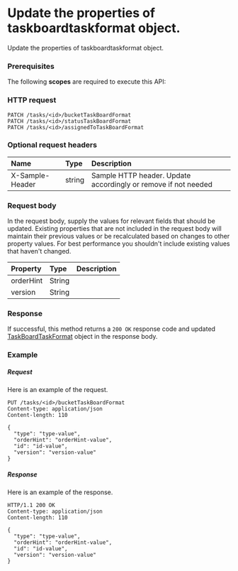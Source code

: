 # Update the properties of taskboardtaskformat object.

Update the properties of taskboardtaskformat object.
### Prerequisites
The following **scopes** are required to execute this API: 
### HTTP request
<!-- { "blockType": "ignored" } -->
```http
PATCH /tasks/<id>/bucketTaskBoardFormat
PATCH /tasks/<id>/statusTaskBoardFormat
PATCH /tasks/<id>/assignedToTaskBoardFormat
```
### Optional request headers
| Name       | Type | Description|
|:-----------|:------|:----------|
| X-Sample-Header  | string  | Sample HTTP header. Update accordingly or remove if not needed|

### Request body
In the request body, supply the values for relevant fields that should be updated. Existing properties that are not included in the request body will maintain their previous values or be recalculated based on changes to other property values. For best performance you shouldn't include existing values that haven't changed.

| Property	   | Type	|Description|
|:---------------|:--------|:----------|
|orderHint|String||
|version|String||

### Response
If successful, this method returns a `200 OK` response code and updated [TaskBoardTaskFormat](../resources/taskboardtaskformat.md) object in the response body.
### Example
##### Request
Here is an example of the request.
<!-- {
  "blockType": "request",
  "name": "update_taskboardtaskformat"
}-->
```http
PUT /tasks/<id>/bucketTaskBoardFormat
Content-type: application/json
Content-length: 110

{
  "type": "type-value",
  "orderHint": "orderHint-value",
  "id": "id-value",
  "version": "version-value"
}
```
##### Response
Here is an example of the response.
<!-- {
  "blockType": "response",
  "truncated": false,
  "@odata.type": "microsoft.graph.taskboardtaskformat"
} -->
```http
HTTP/1.1 200 OK
Content-type: application/json
Content-length: 110

{
  "type": "type-value",
  "orderHint": "orderHint-value",
  "id": "id-value",
  "version": "version-value"
}
```

<!-- uuid: b3580262-8407-448f-866f-dd62b7e6ef9a
2015-10-21 09:22:01 UTC -->
<!-- {
  "type": "#page.annotation",
  "description": "Update the properties of taskboardtaskformat object.",
  "keywords": "",
  "section": "documentation",
  "tocPath": ""
}-->